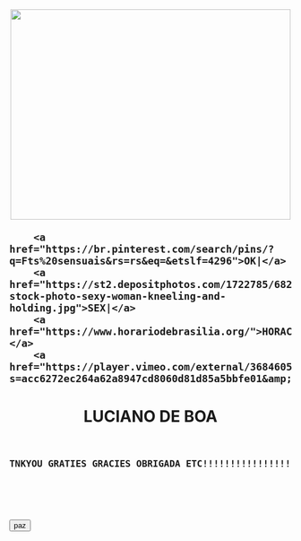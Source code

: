 
<DOCTYPE html><html><head>
	<link rel="stylesheet" type="text/css">





</head>
<body background="https://i.pinimg.com/originals/cf/d0/6e/cfd06ef0d724ccaefcfa7284826796b1.jpg"><doctype html="">








<h2 class="texto"><p align="center">
<a href="file:///C:/Users/User/Downloads/ebdd3e52049f20a657318fc665a868a3.mp4"><img width="500px" height="375" src="https://i.pinimg.com/564x/96/e5/fc/96e5fc5aa7bf27abb15d1e1068d827b2.jpg"></a>



	
		<a href="https://br.pinterest.com/search/pins/?q=Fts%20sensuais&rs=rs&eq=&etslf=4296">OK|</a>
		<a href="https://st2.depositphotos.com/1722785/6822/i/450/depositphotos_68224687-stock-photo-sexy-woman-kneeling-and-holding.jpg">SEX|</a>
		<a href="https://www.horariodebrasilia.org/">HORACERTA|</a>
		<a href="https://player.vimeo.com/external/368460590.sd.mp4?s=acc6272ec264a62a8947cd8060d81d85a5bbfe01&amp;profile_id=164&amp;oauth2_token_id=57447761">CONTATO</a>

<p>
</h2>

<CENTER><h1>LUCIANO DE BOA</H1></CENTER>




<h3>
<pre><p align="center">
TNKYOU GRATIES GRACIES OBRIGADA ETC!!!!!!!!!!!!!!!!!!!!!!!!!!!!!!!!!!!!

</p>

<button>paz</button>

</pre>
</h3>

</body></html>
